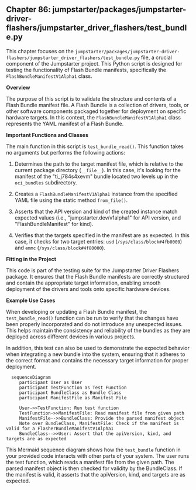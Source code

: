 ## Chapter 86: jumpstarter/packages/jumpstarter-driver-flashers/jumpstarter_driver_flashers/test_bundle.py

 This chapter focuses on the `jumpstarter/packages/jumpstarter-driver-flashers/jumpstarter_driver_flashers/test_bundle.py` file, a crucial component of the Jumpstarter project. This Python script is designed for testing the functionality of Flash Bundle manifests, specifically the `FlashBundleManifestV1Alpha1` class.

   **Overview**

   The purpose of this script is to validate the structure and contents of a Flash Bundle manifest file. A Flash Bundle is a collection of drivers, tools, or other software components packaged together for deployment on specific hardware targets. In this context, the `FlashBundleManifestV1Alpha1` class represents the YAML manifest of a Flash Bundle.

   **Important Functions and Classes**

   The main function in this script is `test_bundle_read()`. This function takes no arguments but performs the following actions:

   1. Determines the path to the target manifest file, which is relative to the current package directory (`__file__`). In this case, it's looking for the manifest of the "ti_j784s4xevm" bundle located two levels up in the `oci_bundles` subdirectory.

   2. Creates a `FlashBundleManifestV1Alpha1` instance from the specified YAML file using the static method `from_file()`.

   3. Asserts that the API version and kind of the created instance match expected values (i.e., "jumpstarter.dev/v1alpha1" for API version, and "FlashBundleManifest" for kind).

   4. Verifies that the targets specified in the manifest are as expected. In this case, it checks for two target entries: `usd` (`/sys/class/block#4fb0000`) and `emmc` (`/sys/class/block#4f80000`).

   **Fitting in the Project**

   This code is part of the testing suite for the Jumpstarter Driver Flashers package. It ensures that the Flash Bundle manifests are correctly structured and contain the appropriate target information, enabling smooth deployment of the drivers and tools onto specific hardware devices.

   **Example Use Cases**

   When developing or updating a Flash Bundle manifest, the `test_bundle_read()` function can be run to verify that the changes have been properly incorporated and do not introduce any unexpected issues. This helps maintain the consistency and reliability of the bundles as they are deployed across different devices in various projects.

   In addition, this test can also be used to demonstrate the expected behavior when integrating a new bundle into the system, ensuring that it adheres to the correct format and contains the necessary target information for proper deployment.

 ```mermaid
   sequenceDiagram
      participant User as User
      participant TestFunction as Test Function
      participant BundleClass as Bundle Class
      participant ManifestFile as Manifest File

      User->>TestFunction: Run test function
      TestFunction->>ManifestFile: Read manifest file from given path
      ManifestFile-->>BundleClass: Provide the parsed manifest object
      Note over BundleClass, ManifestFile: Check if the manifest is valid for a FlasherBundleManifestV1Alpha1
      BundleClass-->>User: Assert that the apiVersion, kind, and targets are as expected
   ```

This Mermaid sequence diagram shows how the `test_bundle` function in your provided code interacts with other parts of your system. The user runs the test function, which reads a manifest file from the given path. The parsed manifest object is then checked for validity by the BundleClass. If the manifest is valid, it asserts that the apiVersion, kind, and targets are as expected.